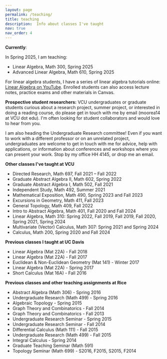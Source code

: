 ```yaml
---
layout: page
permalink: /teaching/
title: teaching
description:  Info about classes I've taught
nav: true
nav_order: 4
---
```


<b>Currently</b>:

In Spring 2025, I am teaching:

- Linear Algebra, Math 300, Spring 2025
- Advanced Linear Algebra, Math 610, Spring 2025

For linear algebra students, I have a series of linear algebra tutorials online: 
<a href= "https://www.youtube.com/playlist?list=PL1oREv7xaaknZHxESRhMP24GeL9-xABFi">Linear Algebra on YouTube</a>. 
Enrolled students can also access lecture notes, practice exams and other materials in Canvas.


<b>Prospective student researchers:</b> VCU undergraduates or graduate students curious about a research project, summer project, or interested in doing a reading course, do please get in touch with me by email (moorea14 at VCU dot edu). I'm often looking for student collaborators and would love to hear from you.

I am also heading the Undergraduate Research committee! Even if you want to work with a different professor or on an unrelated project, undergraduates are welcome to get in touch with me for advice, help with applications, or information about conferences and workshops where you can present your work. Stop by my office HH 4145, or drop me an email.

<b>Other classes I've taught at VCU</b>

- Directed Research, Math 697, Fall 2021 – Fall 2022
- Graduate Abstract Algebra II, Math 602, Spring 2022
- Graduate Abstract Algebra I, Math 502, Fall 2021
- Independent Study, Math 492, Summer 2021
- Mathematical Exposition, Math 490, Spring 2023 and Fall 2023
- Excursions in Geometry, Math 411, Fall 2023
- General Topology, Math 409, Fall 2022
- Intro to Abstract Algebra, Math 401, Fall 2020 and Fall 2024
- Linear Algebra, Math 310: Spring 2022, Fall 2019, Fall 2019, Fall 2020, Spring 2021, Spring 2024
- Multivariate (Vector) Calculus, Math 307: Spring 2021 and Spring 2024
- Calculus, Math 200, Spring 2020 and Fall 2024

<b>Previous classes I taught at UC Davis</b>
- Linear Algebra (Mat 22A) - Fall 2018
- Linear Algebra (Mat 22A) - Fall 2017
- Euclidean & Non-Euclidean Geometry (Mat 141) - Winter 2017
- Linear Algebra (Mat 22A) - Spring 2017
- Short Calculus (Mat 16A) - Fall 2016

<b>Previous classes and other teaching assignments at Rice</b>
- Abstract Algebra (Math 306) - Spring 2016
- Undergraduate Research (Math 499) - Spring 2016
- Algebraic Topology - Spring 2015
- Graph Theory and Combinatorics - Fall 2014
- Graph Theory and Combinatorics - Fall 2013
- Undergraduate Research Seminar - Spring 2015
- Undergraduate Research Seminar - Fall 2014
- Differential Calculus (Math 111) - Fall 2015
- Undergraduate Research (Math 499) - Fall 2015
- Integral Calculus - Spring 2014
- Graduate Teaching Seminar (Math 591)
- Topology Seminar (Math 699) - S2016, F2015, S2015, F2014

